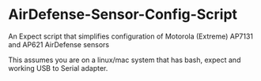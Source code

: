 # AirDefense-Sensor-Config-Script
An Expect script that simplifies configuration of Motorola (Extreme) AP7131 and AP621 AirDefense sensors

This assumes you are on a linux/mac system that has bash, expect and working USB to Serial adapter.
